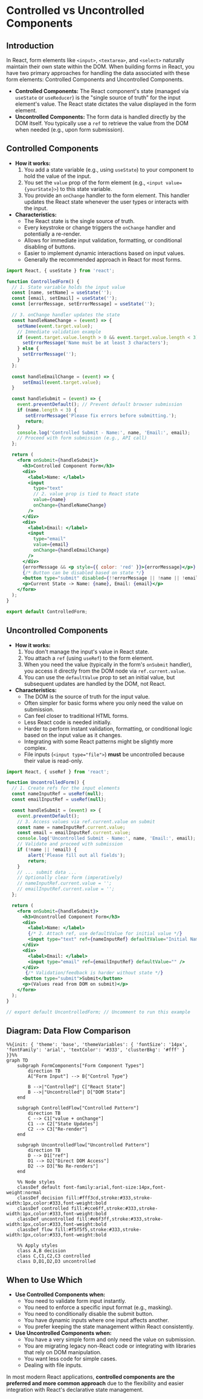 # Controlled vs Uncontrolled Components

## Introduction

In React, form elements like `<input>`, `<textarea>`, and `<select>` naturally maintain their own state within the DOM. When building forms in React, you have two primary approaches for handling the data associated with these form elements: Controlled Components and Uncontrolled Components.

- **Controlled Components:** The React component's state (managed via `useState` or `useReducer`) is the "single source of truth" for the input element's value. The React state dictates the value displayed in the form element.
- **Uncontrolled Components:** The form data is handled directly by the DOM itself. You typically use a `ref` to retrieve the value from the DOM when needed (e.g., upon form submission).

## Controlled Components

- **How it works:**
    1.  You add a state variable (e.g., using `useState`) to your component to hold the value of the input.
    2.  You set the `value` prop of the form element (e.g., `<input value={yourState}>`) to this state variable.
    3.  You provide an `onChange` handler to the form element. This handler updates the React state whenever the user types or interacts with the input.
- **Characteristics:**
    - The React state is the single source of truth.
    - Every keystroke or change triggers the `onChange` handler and potentially a re-render.
    - Allows for immediate input validation, formatting, or conditional disabling of buttons.
    - Easier to implement dynamic interactions based on input values.
    - Generally the recommended approach in React for most forms.

```jsx
import React, { useState } from 'react';

function ControlledForm() {
  // 1. State variable holds the input value
  const [name, setName] = useState('');
  const [email, setEmail] = useState('');
  const [errorMessage, setErrorMessage] = useState('');

  // 3. onChange handler updates the state
  const handleNameChange = (event) => {
    setName(event.target.value);
    // Immediate validation example
    if (event.target.value.length > 0 && event.target.value.length < 3) {
      setErrorMessage('Name must be at least 3 characters');
    } else {
      setErrorMessage('');
    }
  };
  
  const handleEmailChange = (event) => {
      setEmail(event.target.value);
  }

  const handleSubmit = (event) => {
    event.preventDefault(); // Prevent default browser submission
    if (name.length < 3) {
       setErrorMessage('Please fix errors before submitting.');
       return;
    } 
    console.log('Controlled Submit - Name:', name, 'Email:', email);
    // Proceed with form submission (e.g., API call)
  };

  return (
    <form onSubmit={handleSubmit}>
      <h3>Controlled Component Form</h3>
      <div>
        <label>Name: </label>
        <input 
          type="text" 
          // 2. value prop is tied to React state
          value={name} 
          onChange={handleNameChange} 
        />
      </div>
      <div>
        <label>Email: </label>
        <input 
          type="email" 
          value={email} 
          onChange={handleEmailChange} 
        />
      </div>
      {errorMessage && <p style={{ color: 'red' }}>{errorMessage}</p>}
      {/* Button can be disabled based on state */}
      <button type="submit" disabled={!!errorMessage || !name || !email}>Submit</button>
      <p>Current State -> Name: {name}, Email: {email}</p>
    </form>
  );
}

export default ControlledForm;
```

## Uncontrolled Components

- **How it works:**
    1.  You don't manage the input's value in React state.
    2.  You attach a `ref` (using `useRef`) to the form element.
    3.  When you need the value (typically in the form's `onSubmit` handler), you access it directly from the DOM node via `ref.current.value`.
    4.  You can use the `defaultValue` prop to set an initial value, but subsequent updates are handled by the DOM, not React.
- **Characteristics:**
    - The DOM is the source of truth for the input value.
    - Often simpler for basic forms where you only need the value on submission.
    - Can feel closer to traditional HTML forms.
    - Less React code is needed initially.
    - Harder to perform instant validation, formatting, or conditional logic based on the input value as it changes.
    - Integrating with some React patterns might be slightly more complex.
    - File inputs (`<input type="file">`) **must** be uncontrolled because their value is read-only.

```jsx
import React, { useRef } from 'react';

function UncontrolledForm() {
  // 1. Create refs for the input elements
  const nameInputRef = useRef(null);
  const emailInputRef = useRef(null);

  const handleSubmit = (event) => {
    event.preventDefault();
    // 3. Access values via ref.current.value on submit
    const name = nameInputRef.current.value;
    const email = emailInputRef.current.value;
    console.log('Uncontrolled Submit - Name:', name, 'Email:', email);
    // Validate and proceed with submission
    if (!name || !email) {
        alert('Please fill out all fields');
        return;
    }
    // ... submit data ...
    // Optionally clear form (imperatively)
    // nameInputRef.current.value = '';
    // emailInputRef.current.value = '';
  };

  return (
    <form onSubmit={handleSubmit}>
      <h3>Uncontrolled Component Form</h3>
      <div>
        <label>Name: </label>
        {/* 2. Attach ref, use defaultValue for initial value */}
        <input type="text" ref={nameInputRef} defaultValue="Initial Name" /> 
      </div>
      <div>
        <label>Email: </label>
        <input type="email" ref={emailInputRef} defaultValue="" />
      </div>
       {/* Validation/feedback is harder without state */}
      <button type="submit">Submit</button>
      <p>(Values read from DOM on submit)</p>
    </form>
  );
}

// export default UncontrolledForm; // Uncomment to run this example
```

## Diagram: Data Flow Comparison

```mermaid
%%{init: { 'theme': 'base', 'themeVariables': { 'fontSize': '14px', 'fontFamily': 'arial', 'textColor': '#333', 'clusterBkg': '#fff' } }}%%
graph TD
    subgraph FormComponents["Form Component Types"]
        direction TB
        A["Form Input"] --> B{"Control Type"}
        
        B -->|"Controlled"| C["React State"]
        B -->|"Uncontrolled"| D["DOM State"]
    end

    subgraph ControlledFlow["Controlled Pattern"]
        direction TB
        C --> C1["value + onChange"]
        C1 --> C2["State Updates"]
        C2 --> C3["Re-render"]
    end

    subgraph UncontrolledFlow["Uncontrolled Pattern"]
        direction TB
        D --> D1["ref"]
        D1 --> D2["Direct DOM Access"]
        D2 --> D3["No Re-renders"]
    end

    %% Node styles
    classDef default font-family:arial,font-size:14px,font-weight:normal
    classDef decision fill:#fff3cd,stroke:#333,stroke-width:1px,color:#333,font-weight:bold
    classDef controlled fill:#cce6ff,stroke:#333,stroke-width:1px,color:#333,font-weight:bold
    classDef uncontrolled fill:#e6f3ff,stroke:#333,stroke-width:1px,color:#333,font-weight:bold
    classDef flow fill:#f5f5f5,stroke:#333,stroke-width:1px,color:#333,font-weight:bold

    %% Apply styles
    class A,B decision
    class C,C1,C2,C3 controlled
    class D,D1,D2,D3 uncontrolled
```

## When to Use Which

- **Use Controlled Components when:**
    - You need to validate form input instantly.
    - You need to enforce a specific input format (e.g., masking).
    - You need to conditionally disable the submit button.
    - You have dynamic inputs where one input affects another.
    - You prefer keeping the state management within React consistently.
- **Use Uncontrolled Components when:**
    - You have a very simple form and only need the value on submission.
    - You are migrating legacy non-React code or integrating with libraries that rely on DOM manipulation.
    - You want less code for simple cases.
    - Dealing with file inputs.

In most modern React applications, **controlled components are the preferred and more common approach** due to the flexibility and easier integration with React's declarative state management. 